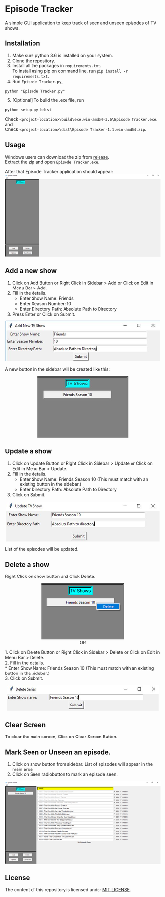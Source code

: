 # Episode Tracker
A simple GUI application to keep track of seen and unseen episodes of TV shows.

## Installation
1. Make sure python 3.6 is installed on your system.
2. Clone the repository.
3. Install all the packages in ```requirements.txt```.  
 To install using pip on command line, run ```pip install -r requirements.txt```.
4. Run ```Episode Tracker.py```,  
 ```
 python "Episode Tracker.py"
 ```
5. [Optional] To build the .exe file, run  
 ```
 python setup.py bdist
 ```  
 Check ```<project-location>\build\exe.win-amd64-3.6\Episode Tracker.exe```.  
 and   
 Check ```<project-location>\dist\Episode Tracker-1.1.win-amd64.zip```.

## Usage
Windows users can download the zip from [release](https://github.com/mohitbansal964/Episode-Tracker/releases).  
Extract the zip and open ```Episode Tracker.exe```.

After that Episode Tracker application should appear:
<img src="Screenshots/main_screen.JPG" alt="Main Screen" >  

## Add a new show  
1. Click on Add Button or Right Click in Sidebar > Add or Click on Edit in Menu Bar > Add.
2. Fill in the details.
	* Enter Show Name: Friends
	* Enter Season Number: 10
	* Enter Directory Path: Absolute Path to Directory
3. Press Enter or Click on Submit.
<p align="center">
<img src="Screenshots/add_screen.JPG" alt="Add Screen" >  
</p>

A new button in the sidebar will be created like this: 
<p align="center">
<img src="Screenshots/new_show_sidebar.JPG" alt="New Show" >  
</p>

## Update a show
1. Click on Update Button or Right Click in Sidebar > Update or Click on Edit in Menu Bar > Update.
2. Fill in the details.
	* Enter Show Name: Friends Season 10 (This must match with an existing button in the sidebar.)
	* Enter Directory Path: Absolute Path to Directory
3. Click on Submit.
<p align="center">
<img src="Screenshots/update_screen.JPG" alt="Update Screen" >  
</p>

List of the episodes will be updated.

## Delete a show

Right Click on show button and Click Delete.
<p align="center">
<img src="Screenshots/delete.jpg" alt="Delete" >  
<br>
OR
</p>
1. Click on Delete Button or Right Click in Sidebar > Delete or Click on Edit in Menu Bar > Delete. <br>
2. Fill in the details. <br>
	* Enter Show Name: Friends Season 10 (This must match with an existing button in the sidebar.)  <br>
3. Click on Submit. <br>
<p align="center">
<img src="Screenshots/delete_screen.JPG" alt="Delete Screen" >  
</p>


## Clear Screen
To clear the main screen, Click on Clear Screen Button.

## Mark Seen or Unseen an episode.
1. Click on show button from sidebar. List of episodes will appear in the main area.
2. Click on Seen radiobutton to mark an episode seen.
<img src= 'Screenshots/seen_screen.jpg' alt= "Seen Episode" >

## License
The content of this repository is licensed under [MIT LICENSE](LICENSE.txt).
